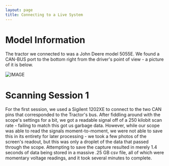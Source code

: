 ```yaml
---
layout: page
title: Connecting to a Live System
---
```


# Model Information
The tractor we connected to was a John Deere model 5055E. We found a CAN-BUS port to the bottom right from the driver's point of view - a picture of it is below.

![IMAGE](/images/can_port_5055e.jpg)

# Scanning Session 1
For the first session, we used a Sigilent 1202XE to connect to the two CAN pins that corresponded to the Tractor's bus. After fiddling around with the scope's settings for a bit, we got a readable signal off of a 250 kilobit scan rate - failing to match this got us garbage data. However, while our scope was able to read the signals moment-to-moment, we were not able to save this in its entirety for later processing - we took a few photos of the screen's readout, but this was only a droplet of the data that passed through the scope. Attempting to save the capture resulted in merely 1.4 seconds of data being stored in a massive .25 GB csv file, all of which were momentary voltage readings, and it took several minutes to complete.
